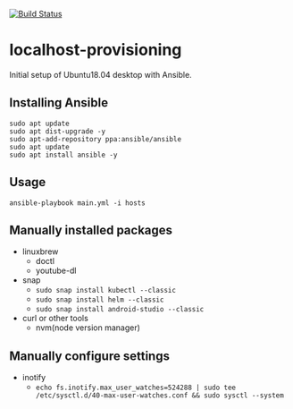 [![Build Status](https://travis-ci.org/onsentamago/localhost-provision.svg?branch=master)](https://travis-ci.org/onsentamago/localhost-provision)

# localhost-provisioning

Initial setup of Ubuntu18.04 desktop with Ansible.

## Installing Ansible

```shell
sudo apt update
sudo apt dist-upgrade -y
sudo apt-add-repository ppa:ansible/ansible
sudo apt update
sudo apt install ansible -y
```

## Usage

```shell
ansible-playbook main.yml -i hosts
```

## Manually installed packages
- linuxbrew
  - doctl
  - youtube-dl
- snap
  - `sudo snap install kubectl --classic`
  - `sudo snap install helm --classic`
  - `sudo snap install android-studio --classic`
- curl or other tools
  - nvm(node version manager)

## Manually configure settings
- inotify
  - `echo fs.inotify.max_user_watches=524288 | sudo tee /etc/sysctl.d/40-max-user-watches.conf && sudo sysctl --system`